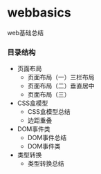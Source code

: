 # webbasics
web基础总结

### 目录结构
  * 页面布局
    * 页面布局（一）三栏布局
    * 页面布局（二）垂直居中
    * 页面布局（三）
  * CSS盒模型
    * CSS盒模型总结
    * 边距重叠
  * DOM事件类
    * DOM事件总结
    * DOM事件类
  * 类型转换
    * 类型转换总结
